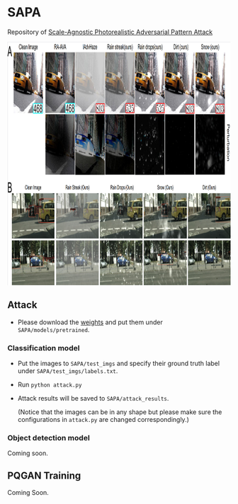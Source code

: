 # SAPA
Repository of [Scale-Agnostic Photorealistic Adversarial Pattern Attack](https://arxiv.org/abs/2208.06222)

<p align="center">
  <img width="1200" height="550" src="paper_imgs/visual.png">
</p>

## Attack
- Please download the [weights]() and put them under `SAPA/models/pretrained`.

### Classification model
- Put the images to `SAPA/test_imgs` and specify their ground truth label under `SAPA/test_imgs/labels.txt`.
- Run `python attack.py`
- Attack results will be saved to `SAPA/attack_results`.

  (Notice that the images can be in any shape but please make sure the configurations in `attack.py` are changed correspondingly.)

### Object detection model
Coming soon.

## PQGAN Training
Coming Soon.
